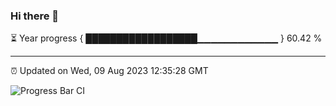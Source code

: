 ### Hi there 👋

⏳ Year progress { ██████████████████▁▁▁▁▁▁▁▁▁▁▁▁ } 60.42 %

---

⏰ Updated on Wed, 09 Aug 2023 12:35:28 GMT

![Progress Bar CI](https://github.com/ZhaoGui/ZhaoGui/workflows/Progress%20Bar%20CI/badge.svg)
